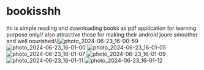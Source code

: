 # bookisshh
thi is simple reading and downloading books as pdf application for learning purpose only//
also attractive those for making their android joure smoother and well nourished//![photo_2024-06-23_16-00-59](https://github.com/devkishansingh/bookisshh/assets/146146643/d90ddcb9-6b52-40f2-b463-8d1066676c70)
![photo_2024-06-23_16-01-00](https://github.com/devkishansingh/bookisshh/assets/146146643/c64fa3d5-42d5-48fd-b3b5-cd495710462f)
![photo_2024-06-23_16-01-05](https://github.com/devkishansingh/bookisshh/assets/146146643/13c76ae0-b36d-475c-804c-3f41c41b630d)
![photo_2024-06-23_16-01-07](https://github.com/devkishansingh/bookisshh/assets/146146643/73504807-c695-446e-be28-75ffc45527d1)
![photo_2024-06-23_16-01-09](https://github.com/devkishansingh/bookisshh/assets/146146643/bd18510c-7602-4a39-8d33-5c31976f20ba)
![photo_2024-06-23_16-01-11](https://github.com/devkishansingh/bookisshh/assets/146146643/120e654e-12f6-4a5a-9001-73879c62a27d)
![photo_2024-06-23_16-01-12](https://github.com/devkishansingh/bookisshh/assets/146146643/83e02f33-dbd4-4bdf-a08a-88937a278584)
